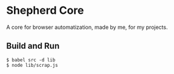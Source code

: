 # Shepherd Core

A core for browser automatization, made by me, for my projects.

## Build and Run

```shell
$ babel src -d lib
$ node lib/scrap.js
```
